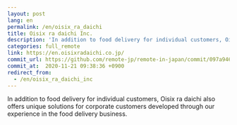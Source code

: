 ```yaml
---
layout: post
lang: en
permalink: /en/oisix_ra_daichi
title: Oisix ra daichi Inc.
description: 'In addition to food delivery for individual customers, Oisix ra daichi also offers unique solutions for corporate customers developed through our experience in the food delivery business.'
categories: full_remote
link: https://en.oisixradaichi.co.jp/
commit_url: https://github.com/remote-jp/remote-in-japan/commit/097a94690f3a35bd28cd9c6b9312a39ba5f558f5
commit_at:  2020-11-21 09:38:36 +0900
redirect_from:
  - /en/oisix_ra_daichi_inc
---
```


<p>In addition to food delivery for individual customers, Oisix ra daichi also offers unique solutions for corporate customers developed through our experience in the food delivery business.</p>
